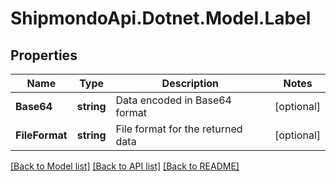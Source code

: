 # ShipmondoApi.Dotnet.Model.Label

## Properties

Name | Type | Description | Notes
------------ | ------------- | ------------- | -------------
**Base64** | **string** | Data encoded in Base64 format | [optional] 
**FileFormat** | **string** | File format for the returned data | [optional] 

[[Back to Model list]](../README.md#documentation-for-models) [[Back to API list]](../README.md#documentation-for-api-endpoints) [[Back to README]](../README.md)

